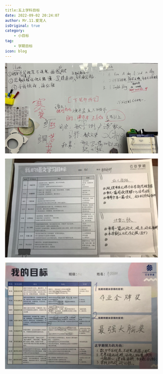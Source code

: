 ```yaml
---
title:五上学科目标
date: 2022-09-02 20:24:07
author: Mr.11.爱宠人
isOriginal: true
category:
    - 小目标
tag:
    - 学期目标
icon: blog
---
```


![image-20220902210257375](./5thgradeterm1.assets/image-20220902210257375.png)

![image-20220902210342133](./5thgradeterm1.assets/image-20220902210342133.png)

![image-20220902210407957](./5thgradeterm1.assets/image-20220902210407957.png)